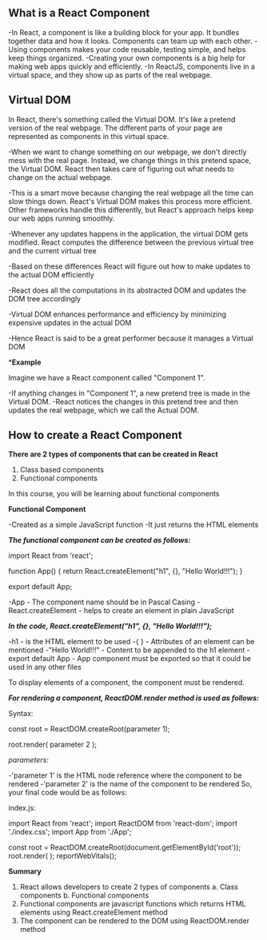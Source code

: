 ## What is a React Component ##

-In React, a component is like a building block for your app. It bundles together data and how it looks. Components can team up with each other.
-Using components makes your code reusable, testing simple, and helps keep things organized.
-Creating your own components is a big help for making web apps quickly and efficiently.
-In ReactJS, components live in a virtual space, and they show up as parts of the real webpage.

## Virtual DOM ##

In React, there's something called the Virtual DOM. It's like a pretend version of the real webpage. The different parts of your page are represented as components in this virtual space.

-When we want to change something on our webpage, we don't directly mess with the real page. Instead, we change things in this pretend space, the Virtual DOM. React then takes care of figuring out what needs to change on the actual webpage.

-This is a smart move because changing the real webpage all the time can slow things down. React's Virtual DOM makes this process more efficient. Other frameworks handle this differently, but React's approach helps keep our web apps running smoothly.

-Whenever any updates happens in the application, the virtual DOM gets modified. React computes the difference between the previous virtual tree and the current virtual tree

-Based on these differences React will figure out how to make updates to the actual DOM efficiently

-React does all the computations in its abstracted DOM and updates the DOM tree accordingly

-Virtual DOM enhances performance and efficiency by minimizing expensive updates in the actual DOM

-Hence React is said to be a great performer because it manages a Virtual DOM

***Example**

Imagine we have a React component called "Component 1".

-If anything changes in "Component 1", a new pretend tree is made in the Virtual DOM.
-React notices the changes in this pretend tree and then updates the real webpage, which we call the Actual DOM.

## How to create a React Component ##

**There are 2 types of components that can be created in React**

1. Class based components
2. Functional components

In this course, you will be learning about functional components

**Functional Component**

-Created as a simple JavaScript function
-It just returns the HTML elements

***The functional component can be created as follows:***

import React from 'react';

function App() {
    return React.createElement("h1", {}, "Hello World!!!");
}

export default App;

-App - The component name should be in Pascal Casing
-React.createElement - helps to create an element in plain JavaScript

***In the code, React.createElement("h1", {}, "Hello World!!!");***

-h1 - is the HTML element to be used
-{ } - Attributes of an element can be mentioned
-"Hello World!!!" - Content to be appended to the h1 element
-export default App - App component must be exported so that it could be used in any other files

To display elements of a component, the component must be rendered.

***For rendering a component, ReactDOM.render method is used as follows:***

Syntax:
 
const root = ReactDOM.createRoot(parameter 1);

root.render( 
    parameter 2
); 

*parameters:*

-'parameter 1' is the HTML node reference where the component to be rendered
-'parameter 2' is the name of the component to be rendered
So, your final code would be as follows:

index.js:
 
import React from 'react';
import ReactDOM from 'react-dom';
import './index.css';
import App from './App';

const root = ReactDOM.createRoot(document.getElementById('root'));
root.render(
  <App />
);
reportWebVitals();

**Summary**

1. React allows developers to create 2 types of components
     a. Class components
     b. Functional components
2. Functional components are javascript functions which returns HTML elements using React.createElement method
3. The component can be rendered to the DOM using ReactDOM.render method



 